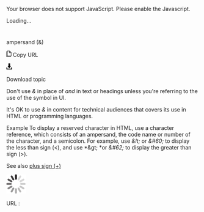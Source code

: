 Your browser does not support JavaScript. Please enable the Javascript.

Loading...

# 

ampersand (&)

![Copy URL](ampersand_files/Copy.png)
Copy URL

![Download](ampersand_files/Download.png)

Download topic

Don't use *&* in place of *and* in text or headings unless you're referring to the use of the symbol in UI.

It's OK to use *&* in content for technical audiences that covers its use in HTML or programming languages. 

Example
To display
a reserved character in HTML, use a character reference, which consists
of an ampersand, the code name or number of the character, and a
semicolon. For example, use *\&lt;* or *&\#60;* to display the less than sign (\<), and use *\&gt; *or *&\#62;* to display the greater than sign (\>).

See also [plus sign (+)](https://worldready.cloudapp.net/Styleguide/Read?id=2700&topicid=35249)

![In progress](ampersand_files/activity-large.gif)

URL :
